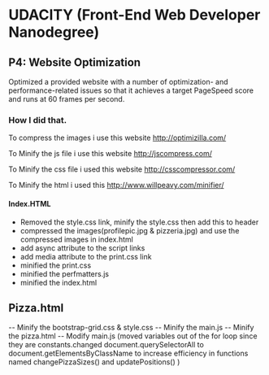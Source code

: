 # UDACITY (Front-End Web Developer Nanodegree)

## P4: Website Optimization

Optimized a provided website with a number of optimization- and performance-related issues so that it achieves a target PageSpeed score and runs at 60 frames per second.

### How I did that.

To compress the images i use this website
http://optimizilla.com/

To Minify the js file i use this website
http://jscompress.com/

To Minify the css file i used this website
http://csscompressor.com/

To Minify the html i used this
http://www.willpeavy.com/minifier/


#### Index.HTML
- Removed the style.css link, minify the style.css then add this to header 
-  compressed the images(profilepic.jpg & pizzeria.jpg) and use the compressed images in index.html
-  add async attribute to the script links
-  add media attribute to the print.css link
-  minified the print.css
-  minified the perfmatters.js
-  minified the index.html
 
## Pizza.html
--  Minify the bootstrap-grid.css & style.css
-- Minify the main.js
-- Minify the pizza.html
-- Modify main.js  (moved variables out of the for loop since they are constants.changed document.querySelectorAll
  to document.getElementsByClassName to increase efficiency in functions named changePizzaSizes() and updatePositions() ) 



